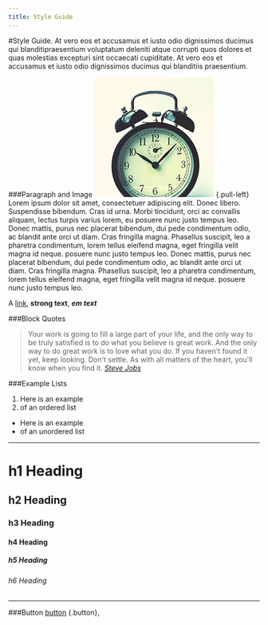```yaml
---
title: Style Guide
---
```


#Style Guide.
At vero eos et accusamus et iusto odio dignissimos ducimus qui blanditipraesentium voluptatum
deleniti atque corrupti quos dolores et quas molestias excepturi sint occaecati cupiditate.
At vero eos et accusamus et iusto odio dignissimos ducimus qui blanditiis praesentium.

###Paragraph and Image
![Sample Image](sample-image.jpg?resize=100,100) {.pull-left}
Lorem ipsum dolor sit amet, consectetuer adipiscing elit. Donec libero. Suspendisse bibendum.
Cras id urna. Morbi tincidunt, orci ac convallis aliquam, lectus turpis varius lorem, eu
posuere nunc justo tempus leo. Donec mattis, purus nec placerat bibendum, dui pede condimentum
odio, ac blandit ante orci ut diam. Cras fringilla magna. Phasellus suscipit, leo a pharetra
condimentum, lorem tellus eleifend magna, eget fringilla velit magna id neque.
posuere nunc justo tempus leo. Donec mattis, purus nec placerat bibendum, dui pede condimentum
odio, ac blandit ante orci ut diam. Cras fringilla magna. Phasellus suscipit, leo a pharetra
condimentum, lorem tellus eleifend magna, eget fringilla velit magna id neque.
posuere nunc justo tempus leo.
 
A [link](#),
**strong text**, 
***em text***

###Block Quotes
>Your work is going to fill a large part of your life, and the only way to be truly satisfied is
>to do what you believe is great work. And the only way to do great work is to love what you do.
>If you haven't found it yet, keep looking. Don't settle. As with all matters of the heart, you'll know when you find it.
<cite>[Steve Jobs](#)</cite>

###Example Lists
1. Here is an example
2. of an ordered list

+ Here is an example
+ of an unordered list

---

# h1 Heading
## h2 Heading
### h3 Heading
#### h4 Heading
##### h5 Heading
###### h6 Heading
---
###Button
[button](#) {.button},